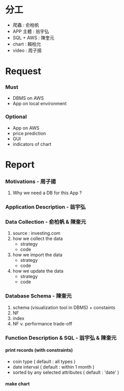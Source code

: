 # 分工
- 爬蟲 : 俞柏帆
- APP 主體 : 翁宇弘
- SQL + AWS : 陳奎元
- chart : 賴柏允
- video : 周子揚

# Request
### Must
- DBMS on AWS
- App on local environment
### Optional
- App on AWS
- price prediction
- GUI
- indicators of chart

# Report

### Motivations - 周子揚
1. Why we need a DB for this App ?

### Application Description - 翁宇弘

### Data Collection - 俞柏帆 & 陳奎元
1. source : investing.com
2. how we collect the data
    - strategy
    - code
3. how we import the data
    - strategy
    - code
4. how we update the data
    - strategy
    - code

### Database Schema - 陳奎元
1. schema (visualization tool in DBMS) + constaints
2. NF
4. index
5. NF v. performance trade-off

### Function Description & SQL - 翁宇弘 & 陳奎元
#### print records (with constraints)
- coin type ( default : all types )
- date interval ( default : within 1 month )
- sorted by any selected attributes ( default : 'date' )
#### make chart